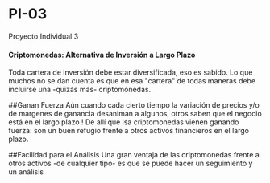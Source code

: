 # PI-03
Proyecto Individual 3
#### Criptomonedas: Alternativa de Inversión a Largo Plazo

Toda cartera de inversión debe estar diversificada, eso es sabido.
Lo que muchos no se dan cuenta es que en esa "cartera" de todas maneras debe incluirse una -quizás más- criptomonedas.

##Ganan Fuerza
Aún cuando cada cierto tiempo la variación de precios y/o de margenes de ganancia desaniman a algunos, otros saben que el negocio está en el largo plazo !
De allí que lsa criptomonedas vienen ganando fuerza: son un buen refugio frente a otros activos financieros en el largo plazo.

##Facilidad para el Análisis
Una gran ventaja de las criptomonedas frente a otros activos -de cualquier tipo- es que se puede hacer un seguimiento y un análisis
